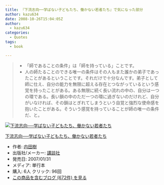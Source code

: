```yaml
---
title: 『下流志向──学ばない子どもたち、働かない若者たち』で気になった部分
author: kazu634
date: 2008-10-26T15:04:05Z
author:
  - kazu634
categories:
  - Quotes
tags:
  - book

---
```

<div class="section">
<blockquote>
<ul>
<li>
        「師であることの条件」は「師を持っている」ことです。
</li>
<li>
        人の師たることのできる唯一の条件はその人もまた誰かの弟子であったことがあるということです。それだけで十分なんです。弟子として師に仕え、自分の能力を無限に超える存在とつながっているという感覚を持ったことがある。ある無限に続く長い流れの中の、自分は一つの環である。長い鎖の中のただ一つの環に過ぎないのだけれど、自分がいなければ、その鎖はとぎれてしまうという自覚と強烈な使命感を抱いたことがある。そういう感覚を持っていることが師の唯一の条件だ、と。
</li>
</ul>
</blockquote>
  
<div class="hatena-asin-detail">
<a href="http://www.amazon.co.jp/dp/4062138271/?tag=hatena_st1-22&ascsubtag=d-7ibv" onclick="__gaTracker('send', 'event', 'outbound-article', 'http://www.amazon.co.jp/dp/4062138271/?tag=hatena_st1-22&ascsubtag=d-7ibv', '');"><img src="https://images-na.ssl-images-amazon.com/images/I/41tUoLhQjML._SL160_.jpg" class="hatena-asin-detail-image" alt="下流志向──学ばない子どもたち、働かない若者たち" title="下流志向──学ばない子どもたち、働かない若者たち" /></a></p> 
    
<div class="hatena-asin-detail-info">
<p class="hatena-asin-detail-title">
<a href="http://www.amazon.co.jp/dp/4062138271/?tag=hatena_st1-22&ascsubtag=d-7ibv" onclick="__gaTracker('send', 'event', 'outbound-article', 'http://www.amazon.co.jp/dp/4062138271/?tag=hatena_st1-22&ascsubtag=d-7ibv', '下流志向──学ばない子どもたち、働かない若者たち');">下流志向──学ばない子どもたち、働かない若者たち</a>
</p>
      
<ul>
<li>
<span class="hatena-asin-detail-label">作者:</span> <a href="http://d.hatena.ne.jp/keyword/%C6%E2%C5%C4%BC%F9" onclick="__gaTracker('send', 'event', 'outbound-article', 'http://d.hatena.ne.jp/keyword/%C6%E2%C5%C4%BC%F9', '内田樹');" class="keyword">内田樹</a>
</li>
<li>
<span class="hatena-asin-detail-label">出版社/メーカー:</span> <a href="http://d.hatena.ne.jp/keyword/%B9%D6%C3%CC%BC%D2" onclick="__gaTracker('send', 'event', 'outbound-article', 'http://d.hatena.ne.jp/keyword/%B9%D6%C3%CC%BC%D2', '講談社');" class="keyword">講談社</a>
</li>
<li>
<span class="hatena-asin-detail-label">発売日:</span> 2007/01/31
</li>
<li>
<span class="hatena-asin-detail-label">メディア:</span> 単行本
</li>
<li>
<span class="hatena-asin-detail-label">購入</span>: 6人 <span class="hatena-asin-detail-label">クリック</span>: 96回
</li>
<li>
<a href="http://d.hatena.ne.jp/asin/4062138271" onclick="__gaTracker('send', 'event', 'outbound-article', 'http://d.hatena.ne.jp/asin/4062138271', 'この商品を含むブログ (672件) を見る');" target="_blank">この商品を含むブログ (672件) を見る</a>
</li>
</ul>
</div>
    
<div class="hatena-asin-detail-foot">
</div>
</div>
</div>
